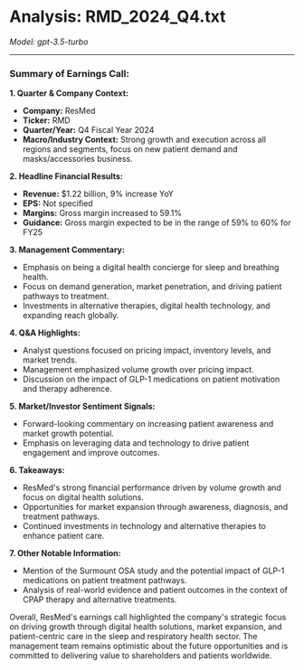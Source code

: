 # Analysis: RMD_2024_Q4.txt

*Model: gpt-3.5-turbo*

---

### Summary of Earnings Call:

**1. Quarter & Company Context:**
- **Company:** ResMed
- **Ticker:** RMD
- **Quarter/Year:** Q4 Fiscal Year 2024
- **Macro/Industry Context:** Strong growth and execution across all regions and segments, focus on new patient demand and masks/accessories business.

**2. Headline Financial Results:**
- **Revenue:** $1.22 billion, 9% increase YoY
- **EPS:** Not specified
- **Margins:** Gross margin increased to 59.1%
- **Guidance:** Gross margin expected to be in the range of 59% to 60% for FY25

**3. Management Commentary:**
- Emphasis on being a digital health concierge for sleep and breathing health.
- Focus on demand generation, market penetration, and driving patient pathways to treatment.
- Investments in alternative therapies, digital health technology, and expanding reach globally.

**4. Q&A Highlights:**
- Analyst questions focused on pricing impact, inventory levels, and market trends.
- Management emphasized volume growth over pricing impact.
- Discussion on the impact of GLP-1 medications on patient motivation and therapy adherence.

**5. Market/Investor Sentiment Signals:**
- Forward-looking commentary on increasing patient awareness and market growth potential.
- Emphasis on leveraging data and technology to drive patient engagement and improve outcomes.

**6. Takeaways:**
- ResMed's strong financial performance driven by volume growth and focus on digital health solutions.
- Opportunities for market expansion through awareness, diagnosis, and treatment pathways.
- Continued investments in technology and alternative therapies to enhance patient care.

**7. Other Notable Information:**
- Mention of the Surmount OSA study and the potential impact of GLP-1 medications on patient treatment pathways.
- Analysis of real-world evidence and patient outcomes in the context of CPAP therapy and alternative treatments.

Overall, ResMed's earnings call highlighted the company's strategic focus on driving growth through digital health solutions, market expansion, and patient-centric care in the sleep and respiratory health sector. The management team remains optimistic about the future opportunities and is committed to delivering value to shareholders and patients worldwide.